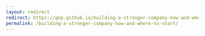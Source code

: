 ```yaml
---
layout: redirect
redirect: https://gnp.github.io/building-a-stronger-company-how-and-where-to-start/
permalink: /building-a-stronger-company-how-and-where-to-start/
---
```

